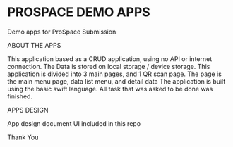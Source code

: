 # PROSPACE DEMO APPS
Demo apps for ProSpace Submission


ABOUT THE APPS

This application based as a CRUD application, using no API or internet connection. The Data is stored on local storage / device storage.
This application is divided into 3 main pages, and 1 QR scan page. The page is the main menu page, data list menu, and detail data
The application is built using the basic swift language. All task that was asked to be done was finished.

APPS DESIGN

App design document UI included in this repo

Thank You
